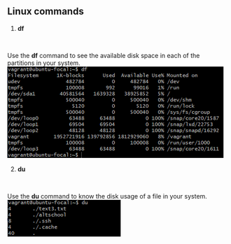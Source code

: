 ## Linux commands
 
1. **df**
<br> 

Use the **df** command to see the available disk space in each of the partitions in your system.
![df](df.png "df")

2. **du**
<br>

Use the **du** command to know the disk usage of a file in your system.
![du](du.png "du") 